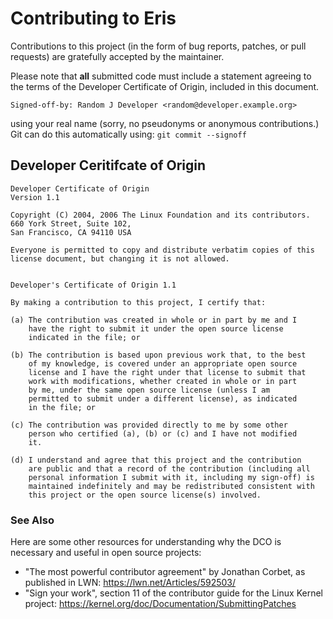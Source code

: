 # Contributing to Eris

Contributions to this project (in the form of bug reports, patches, or pull
requests) are gratefully accepted by the maintainer.

Please note that **all** submitted code must include a statement agreeing to
the terms of the Developer Certificate of Origin, included in this document.

    Signed-off-by: Random J Developer <random@developer.example.org>

using your real name (sorry, no pseudonyms or anonymous contributions.)
Git can do this automatically using: `git commit --signoff`

## Developer Ceritifcate of Origin

    Developer Certificate of Origin
    Version 1.1

    Copyright (C) 2004, 2006 The Linux Foundation and its contributors.
    660 York Street, Suite 102,
    San Francisco, CA 94110 USA

    Everyone is permitted to copy and distribute verbatim copies of this
    license document, but changing it is not allowed.


    Developer's Certificate of Origin 1.1

    By making a contribution to this project, I certify that:

    (a) The contribution was created in whole or in part by me and I
        have the right to submit it under the open source license
        indicated in the file; or

    (b) The contribution is based upon previous work that, to the best
        of my knowledge, is covered under an appropriate open source
        license and I have the right under that license to submit that
        work with modifications, whether created in whole or in part
        by me, under the same open source license (unless I am
        permitted to submit under a different license), as indicated
        in the file; or

    (c) The contribution was provided directly to me by some other
        person who certified (a), (b) or (c) and I have not modified
        it.

    (d) I understand and agree that this project and the contribution
        are public and that a record of the contribution (including all
        personal information I submit with it, including my sign-off) is
        maintained indefinitely and may be redistributed consistent with
        this project or the open source license(s) involved.

### See Also

Here are some other resources for understanding why the DCO is necessary and
useful in open source projects:

* "The most powerful contributor agreement" by Jonathan Corbet, as published
  in LWN: <https://lwn.net/Articles/592503/>
* "Sign your work", section 11 of the contributor guide for the Linux Kernel
  project: <https://kernel.org/doc/Documentation/SubmittingPatches>
